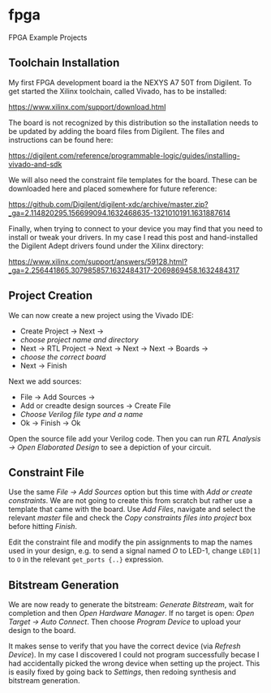 # fpga
FPGA Example Projects

## Toolchain Installation

My first FPGA development board ia the NEXYS A7 50T from Digilent. To get started the Xilinx toolchain, called Vivado, has to be installed:  

https://www.xilinx.com/support/download.html

The board is not recognized by this distribution so the installation needs to be updated by adding the board files from Digilent. The files and instructions can be found here:

https://digilent.com/reference/programmable-logic/guides/installing-vivado-and-sdk

We will also need the constraint file templates for the board. These can be downloaded here and placed somewhere for future reference:

https://github.com/Digilent/digilent-xdc/archive/master.zip?_ga=2.114820295.156699094.1632468635-1321010191.1631887614

Finally, when trying to connect to your device you may find that you need to install or tweak your drivers. In my case I read this post and hand-installed the Digilent Adept drivers found under the Xilinx directory:

https://www.xilinx.com/support/answers/59128.html?_ga=2.256441865.307985857.1632484317-2069869458.1632484317

## Project Creation

We can now create a new project using the Vivado IDE:

* Create Project -> Next ->
* _choose project name and directory_
* Next -> RTL Project -> Next -> Next -> Next -> Boards ->
* _choose the correct board_
* Next -> Finish

Next we add sources:

* File -> Add Sources ->
* Add or creadte design sources -> Create File
* _Choose Verilog file type and a name_
* Ok -> Finish -> Ok

Open the source file add your Verilog code. Then you can run *RTL Analysis -> Open Elaborated Design* to see a depiction of your circuit.

## Constraint File

Use the same *File -> Add Sources* option but this time with *Add or create constraints*. We are not going to create this from scratch but rather use a template that came with the board. Use *Add Files*, navigate and select the relevant *master* file and check the *Copy constraints files into project* box before hitting *Finish*.

Edit the constraint file and modify the pin assignments to map the names used in your design, e.g. to send a signal named *O* to LED-1, change `LED[1]` to `O` in the relevant `get_ports {..}` expression.

## Bitstream Generation

We are now ready to generate the bitstream: *Generate Bitstream*, wait for completion and then *Open Hardware Manager*. If no target is open: *Open Target -> Auto Connect*. Then choose *Program Device* to upload your design to the board.

It makes sense to verify that you have the correct device (via *Refresh Device*). In my case I discovered I could not program successfully becase I had accidentally picked the wrong device when setting up the project. This is easily fixed by going back to *Settings*, then redoing synthesis and bitstream generation.
